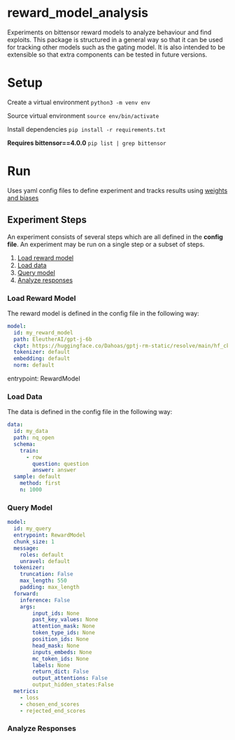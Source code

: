 # reward_model_analysis

Experiments on bittensor reward models to analyze behaviour and find exploits. This package is structured in a general way so that it can be used for tracking other models such as the gating model. It is also intended to be extensible so that extra components can be tested in future versions.

# Setup
Create a virtual environment
`python3 -m venv env`

Source virtual environment
`source env/bin/activate`

Install dependencies
`pip install -r requirements.txt`

**Requires bittensor==4.0.0**
`pip list | grep bittensor`

# Run

Uses yaml config files to define experiment and tracks results using [weights and biases](https://wandb.ai/site)

## Experiment Steps
An experiment consists of several steps which are all defined in the **config file**. An experiment may be run on a single step or a subset of steps.
1. [Load reward model](#load-reward-model)
2. [Load data](#load-data)
3. [Query model](#query-model)
4. [Analyze responses](#analyze-reponses)

### Load Reward Model
The reward model is defined in the config file in the following way:
```yaml
model:
  id: my_reward_model
  path: EleutherAI/gpt-j-6b
  ckpt: https://huggingface.co/Dahoas/gptj-rm-static/resolve/main/hf_ckpt.pt
  tokenizer: default
  embedding: default
  norm: default
```
  entrypoint: RewardModel

### Load Data
The data is defined in the config file in the following way:
```yaml
data:
  id: my_data
  path: nq_open
  schema:
    train:
      - row
        question: question
        answer: answer
  sample: default
    method: first
    n: 1000
```

### Query Model
```yaml
model:
  id: my_query
  entrypoint: RewardModel
  chunk_size: 1
  message:
    roles: default
    unravel: default
  tokenizer: 
    truncation: False
    max_length: 550
    padding: max_length
  forward: 
    inference: False
    args:
        input_ids: None
        past_key_values: None
        attention_mask: None
        token_type_ids: None
        position_ids: None
        head_mask: None
        inputs_embeds: None
        mc_token_ids: None
        labels: None
        return_dict: False
        output_attentions: False
        output_hidden_states:False
  metrics:
    - loss
    - chosen_end_scores
    - rejected_end_scores
```

### Analyze Responses




